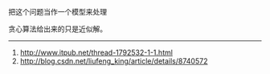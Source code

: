 把这个问题当作一个模型来处理


贪心算法给出来的只是近似解。

---

1. http://www.itpub.net/thread-1792532-1-1.html
2. http://blog.csdn.net/liufeng_king/article/details/8740572
